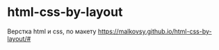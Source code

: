 # html-css-by-layout
Верстка html и css, по макету 
https://malkovsy.github.io/html-css-by-layout/#
